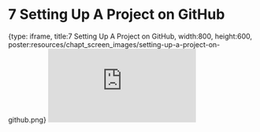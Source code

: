 # 7 Setting Up A Project on GitHub
 
{type: iframe, title:7 Setting Up A Project on GitHub, width:800, height:600, poster:resources/chapt_screen_images/setting-up-a-project-on-github.png}
![](https://datatrail-jhu.github.io/04_githubbasics/no_toc/setting-up-a-project-on-github.html)
 

 

